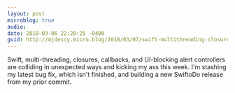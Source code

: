 ```yaml
---
layout: post
microblog: true
audio: 
date: 2018-03-06 22:20:25 -0400
guid: http://mjdescy.micro.blog/2018/03/07/swift-multithreading-closures.html
---
```

Swift, multi-threading, closures, callbacks, and UI-blocking alert controllers are colliding in unexpected ways and kicking my ass this week. I'm stashing my latest bug fix, which isn't finished, and building a new SwiftoDo release from my prior commit.
